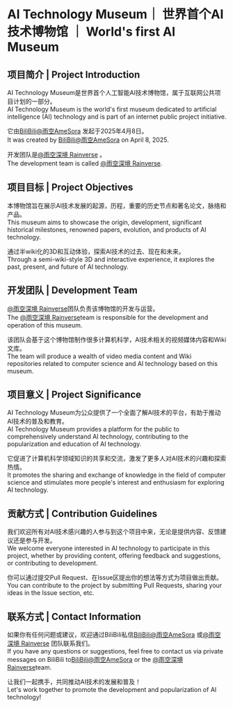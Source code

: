 # AI Technology Museum｜ 世界首个AI技术博物馆 ｜ World's first AI Museum

## 项目简介 | Project Introduction
AI Technology Museum是世界首个人工智能AI技术博物馆，属于互联网公共项目计划的一部分。  
AI Technology Museum is the world's first museum dedicated to artificial intelligence (AI) technology and is part of an internet public project initiative.

它由[BiliBili@雨空AmeSora](https://space.bilibili.com/666714573) 发起于2025年4月8日。  
It was created by [BiliBili@雨空AmeSora](https://space.bilibili.com/666714573) on April 8, 2025.

开发团队是[@雨空深境 Rainverse](https://github.com/Void-Rainverse) 。  
The development team is called [@雨空深境 Rainverse](https://github.com/Void-Rainverse).

## 项目目标 | Project Objectives
本博物馆旨在展示AI技术发展的起源，历程，重要的历史节点和著名论文，脉络和产品。  
This museum aims to showcase the origin, development, significant historical milestones, renowned papers, evolution, and products of AI technology.

通过半wiki化的3D和互动体验，探索AI技术的过去、现在和未来。  
Through a semi-wiki-style 3D and interactive experience, it explores the past, present, and future of AI technology.

## 开发团队 | Development Team
[@雨空深境 Rainverse](https://github.com/Void-Rainverse)团队负责该博物馆的开发与运营。  
The [@雨空深境 Rainverse](https://github.com/Void-Rainverse)team is responsible for the development and operation of this museum.

该团队会基于这个博物馆制作很多计算机科学，AI技术相关的视频媒体内容和Wiki文库。  
The team will produce a wealth of video media content and Wiki repositories related to computer science and AI technology based on this museum.

## 项目意义 | Project Significance
AI Technology Museum为公众提供了一个全面了解AI技术的平台，有助于推动AI技术的普及和教育。  
AI Technology Museum provides a platform for the public to comprehensively understand AI technology, contributing to the popularization and education of AI technology.

它促进了计算机科学领域知识的共享和交流，激发了更多人对AI技术的兴趣和探索热情。  
It promotes the sharing and exchange of knowledge in the field of computer science and stimulates more people's interest and enthusiasm for exploring AI technology.

## 贡献方式 | Contribution Guidelines
我们欢迎所有对AI技术感兴趣的人参与到这个项目中来，无论是提供内容、反馈建议还是参与开发。  
We welcome everyone interested in AI technology to participate in this project, whether by providing content, offering feedback and suggestions, or contributing to development.

你可以通过提交Pull Request、在Issue区提出你的想法等方式为项目做出贡献。  
You can contribute to the project by submitting Pull Requests, sharing your ideas in the Issue section, etc.

## 联系方式 | Contact Information
如果你有任何问题或建议，欢迎通过BiliBili私信[BiliBili@雨空AmeSora](https://space.bilibili.com/666714573) 或[@雨空深境 Rainverse](https://github.com/Void-Rainverse) 团队联系我们。  
If you have any questions or suggestions, feel free to contact us via private messages on BiliBili to[BiliBili@雨空AmeSora](https://space.bilibili.com/666714573)  or the [@雨空深境 Rainverse](https://github.com/Void-Rainverse)team.

让我们一起携手，共同推动AI技术的发展和普及！  
Let's work together to promote the development and popularization of AI technology!
